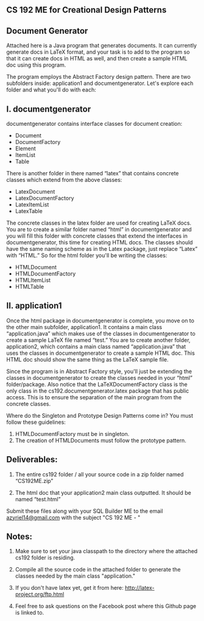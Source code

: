 ## CS 192 ME for Creational Design Patterns

## Document Generator

Attached here is a Java program that generates documents. It can currently generate docs in LaTeX format, and your task is to add to the program so that it can create docs in HTML as well, and then create a sample HTML doc using this program.

The program employs the Abstract Factory design pattern. There are two subfolders inside: application1 and documentgenerator. Let's explore each folder and what you'll do with each:

## I. documentgenerator

documentgenerator contains interface classes for document creation:

* Document
* DocumentFactory
* Element
* ItemList
* Table

There is another folder in there named “latex” that contains concrete classes which extend from the above classes:

* LatexDocument
* LatexDocumentFactory
* LatexItemList
* LatexTable

The concrete classes in the latex folder are used for creating LaTeX docs. You are to create a similar folder named “html” in documentgenerator and you will fill this folder with concrete classes that extend the interfaces in documentgenerator, this time for creating HTML docs. The classes should have the same naming scheme as in the Latex package, just replace “Latex” with “HTML.” So for the html folder you'll be writing the classes:

* HTMLDocument
* HTMLDocumentFactory
* HTMLItemList
* HTMLTable

## II. application1

Once the html package in documentgenerator is complete, you move on to the other main subfolder, application1. It contains a main class “application.java” which makes use of the classes in documentgenerator to create a sample LaTeX file named “test.” You are to create another folder, application2, which contains a main class named “application.java” that uses the classes in documentgenerator to create a sample HTML doc. This HTML doc should show the same thing as the LaTeX sample file.

Since the program is in Abstract Factory style, you'll just be extending the classes in documentgenerator to create the classes needed in your “html” folder/package. Also notice that the LaTeXDocumentFactory class is the only class in the cs192.documentgenerator.latex package that has public access. This is to ensure the separation of the main program from the concrete classes. 

Where do the Singleton and Prototype Design Patterns come in? You must follow these guidelines:
1. HTMLDocumentFactory must be in singleton.
2. The creation of HTMLDocuments must follow the prototype pattern.


## Deliverables:

1. The entire cs192 folder / all your source code in a zip folder named “<Surname>CS192ME.zip”

2. The html doc that your application2 main class outputted. It should be named “test.html”

Submit these files along with your SQL Builder ME to the email azyriel14@gmail.com with the subject "CS 192 ME - <surname>" 


## Notes:

1. Make sure to set your java classpath to the directory where the attached cs192 folder is residing.

2. Compile all the source code in the attached folder to generate the classes needed by the main class "application."

3. If you don't have latex yet, get it from here: http://latex-project.org/ftp.html

4. Feel free to ask questions on the Facebook post where this Github page is linked to.

